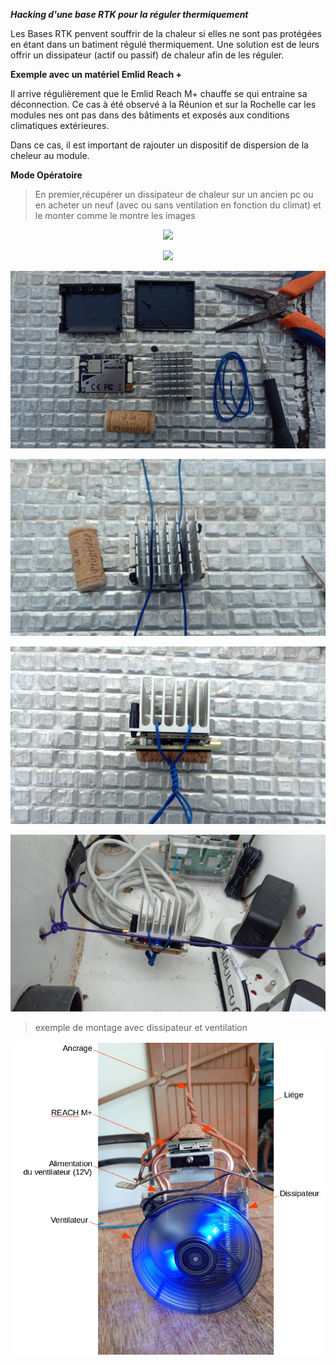 ***Hacking d'une base RTK pour la réguler thermiquement***

Les Bases RTK penvent souffrir de la chaleur si elles ne sont pas protégées  en étant dans un batiment régulé thermiquement. Une solution est de leurs offrir un dissipateur (actif ou passif) de chaleur afin de les réguler.

**Exemple avec un matériel Emlid Reach +**

Il arrive régulièrement que le Emlid Reach M+ chauffe se qui entraine sa déconnection. Ce cas à été observé à la Réunion et sur la Rochelle car les modules nes ont pas dans des bâtiments et exposés aux conditions climatiques extérieures.

Dans ce cas, il est important de rajouter un dispositif de dispersion de la cheleur au module.

**Mode Opératoire**

>En premier,récupérer un dissipateur de chaleur sur un ancien pc ou en acheter un neuf (avec ou sans ventilation en fonction du climat) et le monter comme le montre les images

<p align="center"><img src="../docs/images/cold/1.jpg"></p>


<p align="center"><img src="../docs/images/cold/2.jpg"></p>


<p align="center"><img src="../docs/images/cold/3.jpg"></p>


<p align="center"><img src="../docs/images/cold/4.jpg"></p>


<p align="center"><img src="../docs/images/cold/5.jpg"></p>


<p align="center"><img src="../docs/images/cold/6.jpg"></p>


>exemple de montage avec dissipateur et ventilation

<p align="center"><img src="../docs/images/reach_fan.png"></p>
